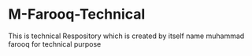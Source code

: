 # M-Farooq-Technical
This is technical Respository which is created by itself name muhammad farooq for technical purpose
